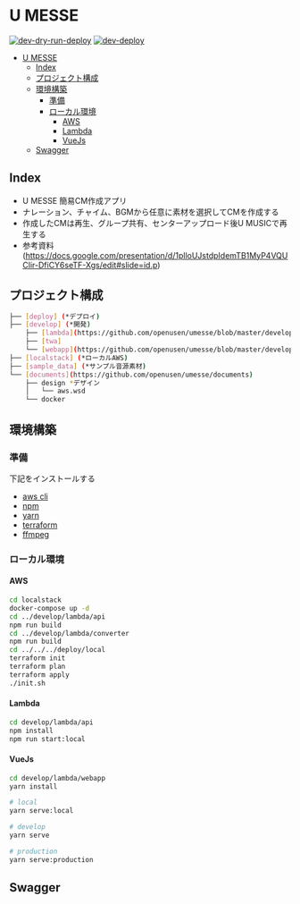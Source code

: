 # U MESSE

[![dev-dry-run-deploy](https://github.com/openusen/umesse/actions/workflows/dev-dry-run-deploy.yml/badge.svg)](https://github.com/openusen/umesse/actions/workflows/dev-dry-run-deploy.yml)
[![dev-deploy](https://github.com/openusen/umesse/actions/workflows/dev-deploy.yml/badge.svg)](https://github.com/openusen/umesse/actions/workflows/dev-deploy.yml)

- [U MESSE](#u-messe)
  - [Index](#index)
  - [プロジェクト構成](#プロジェクト構成)
  - [環境構築](#環境構築)
    - [準備](#準備)
    - [ローカル環境](#ローカル環境)
      - [AWS](#aws)
      - [Lambda](#lambda)
      - [VueJs](#vuejs)
  - [Swagger](#swagger)

## Index

- U MESSE 簡易CM作成アプリ
- ナレーション、チャイム、BGMから任意に素材を選択してCMを作成する
- 作成したCMは再生、グループ共有、センターアップロード後U MUSICで再生する
- 参考資料(https://docs.google.com/presentation/d/1plloUJstdpIdemTB1MyP4VQUClir-DfiCY6seTF-Xgs/edit#slide=id.p)

## プロジェクト構成

```bash
├── [deploy] (*デプロイ)
├── [develop] (*開発)
    ├── [lambda](https://github.com/openusen/umesse/blob/master/develop/lambda/README.md)
    ├── [twa]
    └── [webapp](https://github.com/openusen/umesse/blob/master/develop/webapp/README.md)
├── [localstack] (*ローカルAWS)
├── [sample_data] (*サンプル音源素材)
└── [documents](https://github.com/openusen/umesse/documents)
    ├── design *デザイン
    │   └── aws.wsd
    └── docker
```

## 環境構築

### 準備

下記をインストールする

- [aws cli](https://docs.aws.amazon.com/ja_jp/cli/latest/userguide/install-cliv2.html)
- [npm](https://nodejs.org/ja/download/)
- [yarn](https://classic.yarnpkg.com/ja/docs/install/#windows-stable)
- [terraform](https://www.terraform.io/downloads.html)
- [ffmpeg](https://ffmpeg.org/)

### ローカル環境

#### AWS

```bash
cd localstack
docker-compose up -d
cd ../develop/lambda/api
npm run build
cd ../develop/lambda/converter
npm run build
cd ../../../deploy/local
terraform init
terraform plan
terraform apply
./init.sh
```

#### Lambda

```bash
cd develop/lambda/api
npm install
npm run start:local
```

#### VueJs

```bash
cd develop/lambda/webapp
yarn install

# local
yarn serve:local

# develop
yarn serve

# production
yarn serve:production
```

## Swagger
